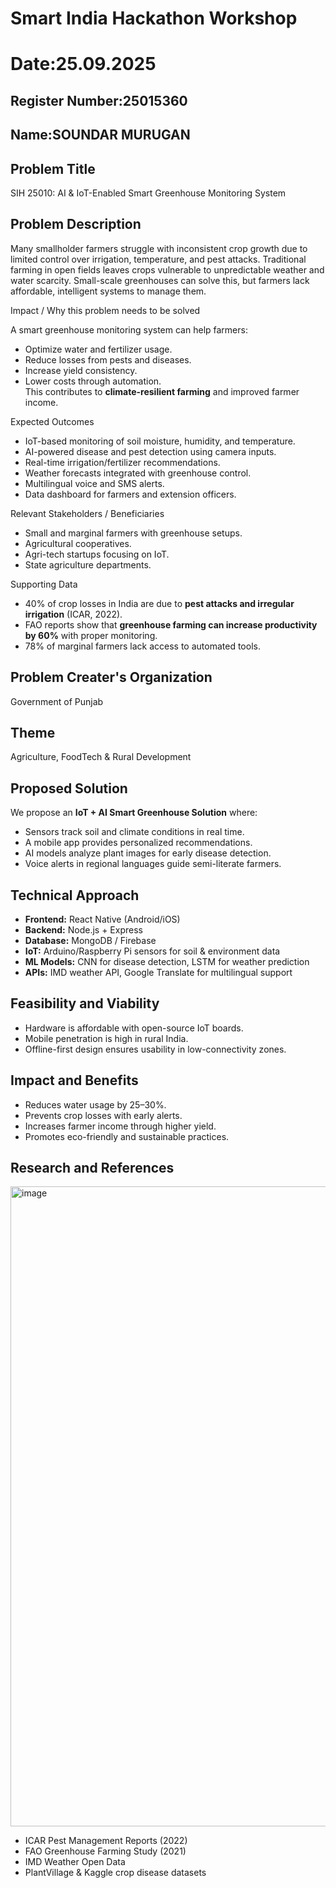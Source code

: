 # Smart India Hackathon Workshop
# Date:25.09.2025
## Register Number:25015360
## Name:SOUNDAR MURUGAN
## Problem Title
SIH 25010: AI & IoT-Enabled Smart Greenhouse Monitoring System
## Problem Description
Many smallholder farmers struggle with inconsistent crop growth due to limited control over irrigation, temperature, and pest attacks. Traditional farming in open fields leaves crops vulnerable to unpredictable weather and water scarcity. Small-scale greenhouses can solve this, but farmers lack affordable, intelligent systems to manage them.  

Impact / Why this problem needs to be solved

A smart greenhouse monitoring system can help farmers:  
- Optimize water and fertilizer usage.  
- Reduce losses from pests and diseases.  
- Increase yield consistency.  
- Lower costs through automation.  
This contributes to **climate-resilient farming** and improved farmer income.  

Expected Outcomes

- IoT-based monitoring of soil moisture, humidity, and temperature.  
- AI-powered disease and pest detection using camera inputs.  
- Real-time irrigation/fertilizer recommendations.  
- Weather forecasts integrated with greenhouse control.  
- Multilingual voice and SMS alerts.  
- Data dashboard for farmers and extension officers.
  
Relevant Stakeholders / Beneficiaries

- Small and marginal farmers with greenhouse setups.  
- Agricultural cooperatives.  
- Agri-tech startups focusing on IoT.  
- State agriculture departments.
  
Supporting Data

- 40% of crop losses in India are due to **pest attacks and irregular irrigation** (ICAR, 2022).  
- FAO reports show that **greenhouse farming can increase productivity by 60%** with proper monitoring.  
- 78% of marginal farmers lack access to automated tools.
  
## Problem Creater's Organization
Government of Punjab

## Theme
Agriculture, FoodTech & Rural Development

## Proposed Solution
We propose an **IoT + AI Smart Greenhouse Solution** where:  
- Sensors track soil and climate conditions in real time.  
- A mobile app provides personalized recommendations.  
- AI models analyze plant images for early disease detection.  
- Voice alerts in regional languages guide semi-literate farmers.  

## Technical Approach
- **Frontend:** React Native (Android/iOS)  
- **Backend:** Node.js + Express  
- **Database:** MongoDB / Firebase  
- **IoT:** Arduino/Raspberry Pi sensors for soil & environment data  
- **ML Models:** CNN for disease detection, LSTM for weather prediction  
- **APIs:** IMD weather API, Google Translate for multilingual support  


## Feasibility and Viability
- Hardware is affordable with open-source IoT boards.  
- Mobile penetration is high in rural India.  
- Offline-first design ensures usability in low-connectivity zones.
  
## Impact and Benefits
- Reduces water usage by 25–30%.  
- Prevents crop losses with early alerts.  
- Increases farmer income through higher yield.  
- Promotes eco-friendly and sustainable practices.
    
## Research and References
<img width="1536" height="1024" alt="image" src="https://github.com/user-attachments/assets/eafab1bf-f244-422a-a0d4-13fe193e1eda" />

- ICAR Pest Management Reports (2022)  
- FAO Greenhouse Farming Study (2021)  
- IMD Weather Open Data  
- PlantVillage & Kaggle crop disease datasets 
